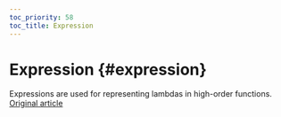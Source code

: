 ```yaml
---
toc_priority: 58
toc_title: Expression
---
```


# Expression {#expression}

Expressions are used for representing lambdas in high-order functions.
[Original article](https://clickhouse.tech/docs/en/data_types/special_data_types/expression/) <!--hide-->
